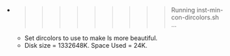 * >>>>>>>>> Running inst-min-con-dircolors.sh ...
  * Set dircolors to use  to make ls more beautiful.
  * Disk size = 1332648K. Space Used = 24K.
